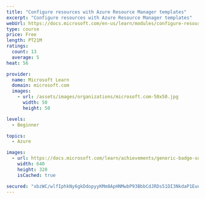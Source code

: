 ```yaml
---
title: "Configure resources with Azure Resource Manager templates"
excerpt: "Configure resources with Azure Resource Manager templates"
webUrl: https://docs.microsoft.com/en-us/learn/modules/configure-resources-arm-templates/
type: course
price: Free
length: PT21M
ratings:
  count: 13
  average: 5
heat: 56

provider:
  name: Microsoft Learn
  domain: microsoft.com
  images:
    - url: /assets/images/organizations/microsoft.com-50x50.jpg
      width: 50
      height: 50

levels:
  - Beginner

topics:
  - Azure

images:
  - url: https://docs.microsoft.com/learn/achievements/generic-badge-social.png
    width: 640
    height: 320
    isCached: true

secured: "xbzWC/wlfIphkNy6gkDdopyyKMm8ApHNMwbP93BbbCdJRDs51DI3NkdaP1EuuNjvIpGW/zo2Qr/B7lM3ZapAEVcQwsktlHC/YT6Q9xdLsz5JIV2lw7mcd9HZu8MLTMdnQgDYRxRo80HYu8OUNwodmXBtNBV6UDO2DRaHyocCEKxIVfpmcfxTzrPkNYuSDsMBjJaqOsi8cR95Dh2mfIIgzzNujSExasiyb5+TILVyMUV/4S/F9y0aXM3QF/EYgD66npYTM7srnWsOTiVXLGv9MnOoyFREzpt3lLTzRE4BSDmv1sWx2jQuiv8KDxzgwV5oYFHOcBh8VobBRzsGPwsZb2sLfHvp+Knm0I6DWSB+Q5HVL4Bejx9Bekp1kesB6qJB0PUe10rL7Ucohow0oaUXbJGcZx16CWG/25GirVZcybU=;kbQn+zXUGFD/o6p0/nwDdQ=="
---
```


